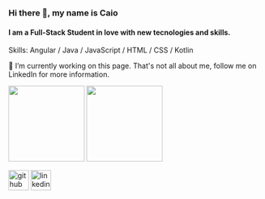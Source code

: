 ### Hi there 👋, my name is Caio
#### I am a Full-Stack Student in love with new tecnologies and skills.

Skills: Angular / Java / JavaScript / HTML / CSS / Kotlin

🔭 I’m currently working on this page. 
That's not all about me, follow me on LinkedIn for more information.

<div>
  <img height="150em" src="https://github-readme-stats.vercel.app/api?username=cabralcaio&show_icons=true&theme=react&include_all_commits=true&count_private=true"/>
  <img height="150em" src="https://github-readme-stats.vercel.app/api/top-langs/?username=cabralcaio&layout=compact&langs_count=7&theme=react"/>
</div>


[<img src='https://cdn.jsdelivr.net/npm/simple-icons@3.0.1/icons/github.svg' alt='github' height='40' target="_blank">](https://github.com/cabralcaio)  [<img src='https://cdn.jsdelivr.net/npm/simple-icons@3.0.1/icons/linkedin.svg' alt='linkedin' height='40' target="_blank">](https://www.linkedin.com/in/cabralcaio/)  
